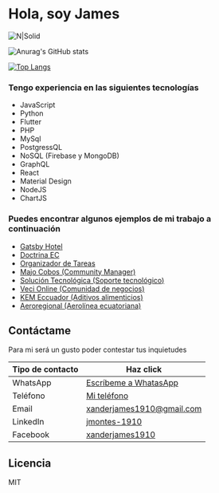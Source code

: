 # Hola, soy James

![N|Solid](https://firebasestorage.googleapis.com/v0/b/quedate-en-casa-ae2e8.appspot.com/o/Personal%20Jimmy%2FFondo%20GitHub_660x440.jpg?alt=media&token=d3799e9c-ab95-4f16-9b2e-7a30509f4333)

![Anurag's GitHub stats](https://github-readme-stats.vercel.app/api?username=xanderjames1910&show_icons=true&hide=contribs,prs)

[![Top Langs](https://github-readme-stats.vercel.app/api/top-langs/?username=xanderjames1910&layout=compact)](https://github.com/anuraghazra/github-readme-stats)

### Tengo experiencia en las siguientes tecnologías
- JavaScript
- Python
- Flutter
- PHP
- MySql
- PostgressQL
- NoSQL (Firebase y MongoDB)
- GraphQL
- React
- Material Design
- NodeJS
- ChartJS

### Puedes encontrar algunos ejemplos de mi trabajo a continuación
- [Gatsby Hotel](https://gatsby-hotel.web.app)
- [Doctrina EC](https://doctrina-planning.web.app)
- [Organizador de Tareas](https://tareas-mern.web.app)
- [Majo Cobos (Community Manager)](https://majo-cobos.firebaseapp.com/home)
- [Solución Tecnológica (Soporte tecnológico)](https://soluciontecnologica.ec)
- [Veci Online (Comunidad de negocios)](https://vecionline.com)
- [KEM Eccuador (Aditivos alimenticios)](https://kemecuador.com)
- [Aeroregional (Aerolínea ecuatoriana)](https://aeroregional.net)

## Contáctame

Para mi será un gusto poder contestar tus inquietudes

| Tipo de contacto | Haz click |
| ------ | ------ |
| WhatsApp | [Escríbeme a WhatasApp](https://api.whatsapp.com/send?phone=593963101689&text=Hola,%20te%20escribo%20porque%20vi%20tu%20repositorio%20de%20GitHub%20y%20me%20gustar%C3%ADa....) |
| Teléfono | [Mi teléfono](https://link-to-tel.herokuapp.com/tel/%2B593963101689) |
| Email | [xanderjames1910@gmail.com](mailto:xanderjames1910@gmail.com) |
| LinkedIn | [jmontes-1910](https://www.linkedin.com/in/jmontes-1910) |
| Facebook | [xanderjames1910](https://www.facebook.com/xanderjames1910) |

## Licencia

MIT
